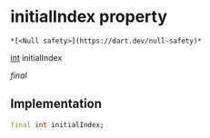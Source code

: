 


# initialIndex property




    *[<Null safety>](https://dart.dev/null-safety)*


[int](https://api.flutter.dev/flutter/dart-core/int-class.html) initialIndex
  
_final_






## Implementation

```dart
final int initialIndex;


```







